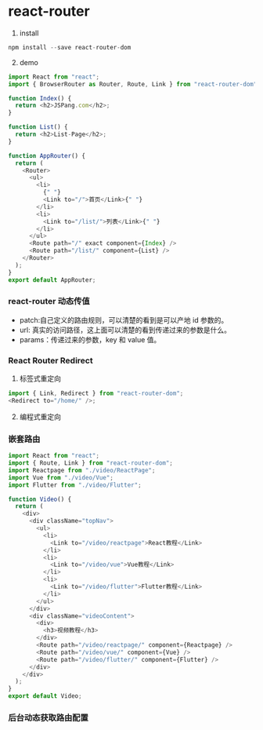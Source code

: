 # react-router

1. install

```js
npm install --save react-router-dom
```

2. demo

```js
import React from "react";
import { BrowserRouter as Router, Route, Link } from "react-router-dom";

function Index() {
  return <h2>JSPang.com</h2>;
}

function List() {
  return <h2>List-Page</h2>;
}

function AppRouter() {
  return (
    <Router>
      <ul>
        <li>
          {" "}
          <Link to="/">首页</Link>{" "}
        </li>
        <li>
          <Link to="/list/">列表</Link>{" "}
        </li>
      </ul>
      <Route path="/" exact component={Index} />
      <Route path="/list/" component={List} />
    </Router>
  );
}
export default AppRouter;
```

### react-router 动态传值

- patch:自己定义的路由规则，可以清楚的看到是可以产地 id 参数的。
- url: 真实的访问路径，这上面可以清楚的看到传递过来的参数是什么。
- params：传递过来的参数，key 和 value 值。

### React Router Redirect

1. 标签式重定向

```js
import { Link, Redirect } from "react-router-dom";
<Redirect to="/home/" />;
```

2. 编程式重定向

### 嵌套路由

```js
import React from "react";
import { Route, Link } from "react-router-dom";
import Reactpage from "./video/ReactPage";
import Vue from "./video/Vue";
import Flutter from "./video/Flutter";

function Video() {
  return (
    <div>
      <div className="topNav">
        <ul>
          <li>
            <Link to="/video/reactpage">React教程</Link>
          </li>
          <li>
            <Link to="/video/vue">Vue教程</Link>
          </li>
          <li>
            <Link to="/video/flutter">Flutter教程</Link>
          </li>
        </ul>
      </div>
      <div className="videoContent">
        <div>
          <h3>视频教程</h3>
        </div>
        <Route path="/video/reactpage/" component={Reactpage} />
        <Route path="/video/vue/" component={Vue} />
        <Route path="/video/flutter/" component={Flutter} />
      </div>
    </div>
  );
}
export default Video;
```

### 后台动态获取路由配置
